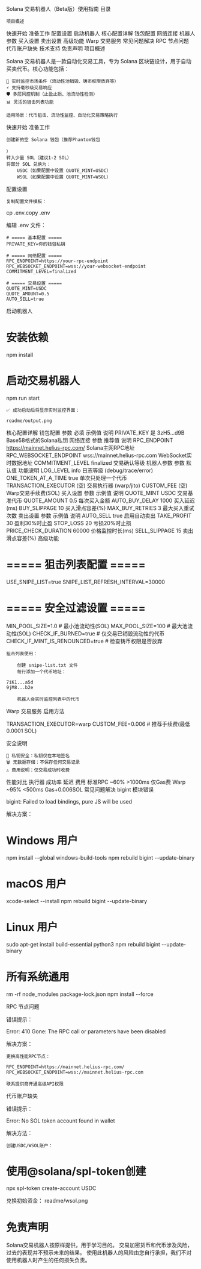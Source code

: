 Solana 交易机器人（Beta版）使用指南
目录

    项目概述

快速开始
准备工作
配置设置
启动机器人
核心配置详解
钱包配置
网络连接
机器人参数
买入设置
卖出设置
高级功能
Warp 交易服务
常见问题解决
RPC 节点问题
代币账户缺失
技术支持
免责声明
项目概述

Solana 交易机器人是一款自动化交易工具，专为 Solana 区块链设计，用于自动买卖代币。核心功能包括：

    🚀 实时监控市场条件（流动性池销毁、铸币权限放弃等）
    ⚡ 支持毫秒级交易响应
    🛡️ 多层风控机制（止盈止损、池流动性检测）
    📊 灵活的狙击列表功能

    ​​适用场景​​：代币狙击、流动性监控、自动化交易策略执行

快速开始
准备工作

    创建新的空 Solana 钱包（推荐Phantom钱包

    ）
    转入少量 SOL（建议1-2 SOL）
    将部分 SOL 兑换为：
        USDC（如果配置中设置 QUOTE_MINT=USDC）
        WSOL（如果配置中设置 QUOTE_MINT=WSOL）

配置设置

    复制配置文件模板：

cp .env.copy .env

编辑 .env 文件：

    # ===== 基本配置 =====
    PRIVATE_KEY=你的钱包私钥

    # ===== 网络配置 =====
    RPC_ENDPOINT=https://your-rpc-endpoint
    RPC_WEBSOCKET_ENDPOINT=wss://your-websocket-endpoint
    COMMITMENT_LEVEL=finalized

    # ===== 交易设置 =====
    QUOTE_MINT=USDC
    QUOTE_AMOUNT=0.5
    AUTO_SELL=true

启动机器人

# 安装依赖
npm install

# 启动交易机器人
npm run start

    ✅ 成功启动后将显示实时监控界面：

    readme/output.png

核心配置详解
钱包配置
参数	必填	示例值	说明
PRIVATE_KEY	是	3zH5...d9B	Base58格式的Solana私钥
网络连接
参数	推荐值	说明
RPC_ENDPOINT	https://mainnet.helius-rpc.com/	Solana主网RPC地址
RPC_WEBSOCKET_ENDPOINT	wss://mainnet.helius-rpc.com	WebSocket实时数据地址
COMMITMENT_LEVEL	finalized	交易确认等级
机器人参数
参数	默认值	功能说明
LOG_LEVEL	info	日志等级 (debug/trace/error)
ONE_TOKEN_AT_A_TIME	true	单次只处理一个代币
TRANSACTION_EXECUTOR	(空)	交易执行器 (warp/jito)
CUSTOM_FEE	(空)	Warp交易手续费(SOL)
买入设置
参数	示例值	说明
QUOTE_MINT	USDC	交易基准代币
QUOTE_AMOUNT	0.5	每次买入金额
AUTO_BUY_DELAY	1000	买入延迟(ms)
BUY_SLIPPAGE	10	买入滑点容差(%)
MAX_BUY_RETRIES	3	最大买入重试次数
卖出设置
参数	示例值	说明
AUTO_SELL	true	启用自动卖出
TAKE_PROFIT	30	盈利30%时止盈
STOP_LOSS	20	亏损20%时止损
PRICE_CHECK_DURATION	60000	价格监控时长(ms)
SELL_SLIPPAGE	15	卖出滑点容差(%)
高级功能

# ===== 狙击列表配置 =====
USE_SNIPE_LIST=true
SNIPE_LIST_REFRESH_INTERVAL=30000

# ===== 安全过滤设置 =====
MIN_POOL_SIZE=1.0      # 最小池流动性(SOL)
MAX_POOL_SIZE=100       # 最大池流动性(SOL)
CHECK_IF_BURNED=true    # 仅交易已销毁流动性的代币
CHECK_IF_MINT_IS_RENOUNCED=true # 检查铸币权限是否放弃

    ​​狙击列表使用​​：

        创建 snipe-list.txt 文件
        每行添加一个代币地址：

    7iK1...a5d
    9jM8...b2e

        机器人会实时监控列表中的代币

Warp 交易服务
启用方法

TRANSACTION_EXECUTOR=warp
CUSTOM_FEE=0.006  # 推荐手续费(最低0.0001 SOL)

安全说明

    🔐 ​​私钥安全​​：私钥仅在本地签名
    🗑️ ​​无数据存储​​：不保存任何交易记录
    ⚠️ ​​费用说明​​：仅交易成功时收费

性能对比
执行器	成功率	延迟	费用
标准RPC	~60%	>1000ms	仅Gas费
Warp	~95%	<500ms	Gas+0.006SOL
常见问题解决
bigint 模块错误

bigint: Failed to load bindings, pure JS will be used

​​解决方案​​：

# Windows 用户
npm install --global windows-build-tools
npm rebuild bigint --update-binary

# macOS 用户
xcode-select --install
npm rebuild bigint --update-binary

# Linux 用户
sudo apt-get install build-essential python3
npm rebuild bigint --update-binary

# 所有系统通用
rm -rf node_modules package-lock.json
npm install --force

RPC 节点问题

​​错误提示​​：

Error: 410 Gone: The RPC call or parameters have been disabled

​​解决方案​​：

    更换高性能RPC节点：

    RPC_ENDPOINT=https://mainnet.helius-rpc.com/
    RPC_WEBSOCKET_ENDPOINT=wss://mainnet.helius-rpc.com

    联系提供商开通高级API权限

代币账户缺失

​​错误提示​​：

Error: No SOL token account found in wallet

​​解决方法​​：

    创建USDC/WSOL账户：

# 使用@solana/spl-token创建
npx spl-token create-account USDC

兑换初始资金：
readme/wsol.png

# 免责声明 
 
Solana交易机器人按原样提供，用于学习目的。 
交易加密货币和代币涉及风险，过去的表现并不预示未来的结果。 
使用此机器人的风险由您自行承担，我们不对使用机器人时产生的任何损失负责。
